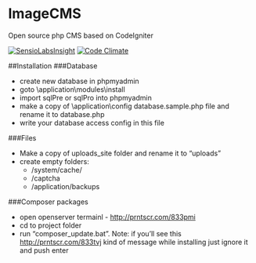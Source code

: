 # ImageCMS
Open source php CMS based on CodeIgniter

[![SensioLabsInsight](https://insight.sensiolabs.com/projects/d1f4928d-7cce-4aad-937f-2aa5d91ebf14/mini.png)](https://insight.sensiolabs.com/projects/d1f4928d-7cce-4aad-937f-2aa5d91ebf14)
[![Code Climate](https://codeclimate.com/github/imagecms/ImageCMS/badges/gpa.svg)](https://codeclimate.com/github/imagecms/ImageCMS)

##Installation
###Database
- create new database in phpmyadmin
- goto \application\modules\install
- import sqlPre or sqlPro into phpmyadmin
- make a copy of \application\config database.sample.php file and rename it to database.php
- write your database access config in this file

###Files
- Make a copy of uploads_site folder and rename it to “uploads”
- create empty folders:
  * /system/cache/
  * /captcha
  * /application/backups

###Composer packages
- open openserver termainl - http://prntscr.com/833pmi
- cd to project folder
- run “composer_update.bat”. Note: if you’ll see this http://prntscr.com/833tvj kind of message while installing just ignore it and push enter
